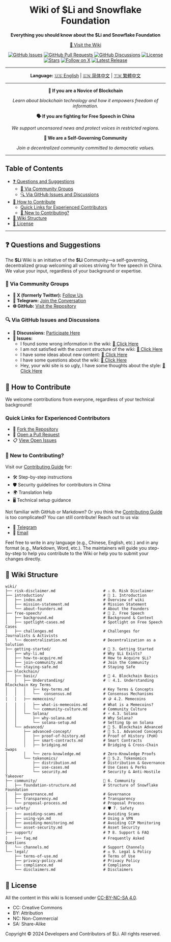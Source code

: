 <!-- markdownlint-disable no-inline-html first-line-heading no-emphasis-as-heading -->

<div align="center">

# Wiki of $Li and Snowflake Foundation

**Everything you should know about the $Li and Snowflake Foundation**

[📖 Visit the Wiki](https://www.lidao.wiki)

[![GitHub Issues](https://img.shields.io/github/issues/li-dao/wiki)](https://github.com/li-dao/wiki/issues)
[![GitHub Pull Requests](https://img.shields.io/github/issues-pr/li-dao/wiki)](https://github.com/li-dao/wiki/pulls)
[![GitHub Discussions](https://img.shields.io/github/discussions/li-dao/wiki)](https://github.com/li-dao/wiki/discussions)
[![License](https://img.shields.io/badge/license-CC--BY--NC--SA_4.0-blue)](https://github.com/li-dao/wiki/blob/main/LICENSE)
[![Stars](https://img.shields.io/github/stars/li-dao/wiki)](https://github.com/li-dao/wiki)
[![Follow on X](https://img.shields.io/twitter/follow/Li_memecoin)](https://x.com/Li_memecoin)
[![Latest Release](https://img.shields.io/github/v/release/li-dao/wiki)](https://github.com/li-dao/wiki/releases)

---

**Language:**  [🇺🇸 English](README.md) | [🇨🇳 简体中文](README_zh-CN.md) | [🇹🇼 繁體中文](README_zh-TW.md)

</div>

---

<div align="center">

**🌱 If you are a Novice of Blockchain**

_Learn about blockchain technology and how it empowers freedom of information._

**🗣️ If you are fighting for Free Speech in China**

_We support uncensored news and protect voices in restricted regions._

**🤝 We are a Self-Governing Community**

_Join a decentralized community committed to democratic values._

</div>

---

## Table of Contents

- [❓ Questions and Suggestions](#-questions-and-suggestions)
  - [💬 Via Community Groups](#-via-community-groups)
  - [🔍 Via GitHub Issues and Discussions](#-via-github-issues-and-discussions)
- [🤝 How to Contribute](#-how-to-contribute)
  - [Quick Links for Experienced Contributors](#quick-links-for-experienced-contributors)
  - [📘 New to Contributing?](#-new-to-contributing)
- [📜 Wiki Structure](#-wiki-structure)
- [📄 License](#-license)

---

## ❓ Questions and Suggestions

The **\$Li** Wiki is an initiative of the **\$Li** Community—a self-governing, decentralized group welcoming all voices striving for free speech in China. We value your input, regardless of your background or expertise.

### 💬 Via Community Groups

- **📢 X (formerly Twitter):** [Follow Us](https://x.com/Li_memecoin)
- **💬 Telegram:** [Join the Conversation](https://t.co/5Z1meSkAlZ)
- **🌐 GitHub:** [Visit the Repository](https://github.com/li-dao/wiki)

### 🔍 Via GitHub Issues and Discussions

- **💬 Discussions:** [Participate Here](https://github.com/li-dao/wiki/discussions)
- **🐛 Issues:**
  - I found some wrong information in the wiki: [🔗 Click Here](https://github.com/li-dao/wiki/issues/new?assignees=really-need-anonymous&labels=bug,wiki&template=bug_report.yml&title=%5BBug%5D%3A+)
  - I am not satisfied with the current structure of the wiki: [🔗 Click Here](https://github.com/li-dao/wiki/issues/new?assignees=really-need-anonymous&labels=enhancement,wiki,structure&template=feature_request_structure.yml&title=%5BStructure%5D%3A+)
  - I have some ideas about new content: [🔗 Click Here](https://github.com/li-dao/wiki/issues/new?assignees=really-need-anonymous&labels=enhancement,wiki,content&template=content_request.yml&title=%5BContent%5D%3A+)
  - I have some questions about the wiki: [🔗 Click Here](https://github.com/li-dao/wiki/issues/new?assignees=really-need-anonymous&labels=question,wiki&template=question.yml&title=%5BQuestion%5D%3A+)
  - Hey, your wiki site is so ugly, I have some thoughts about the style: [🔗 Click Here](https://github.com/li-dao/wiki/issues/new?assignees=really-need-anonymous&labels=style,wiki&template=style_report.yml&title=%5BStyle%5D%3A+)

## 🤝 How to Contribute

We welcome contributions from everyone, regardless of your technical background!

### Quick Links for Experienced Contributors

- 🔗 [Fork the Repository](https://github.com/li-dao/wiki/fork)
- 📝 [Open a Pull Request](https://github.com/li-dao/wiki/compare)
- 📋 [View Open Issues](https://github.com/li-dao/wiki/issues)

### 📘 New to Contributing?

Visit our [Contributing Guide](https://www.lidao.wiki/contributing) for:

- 🛠️ Step-by-step instructions
- 🛡️ Security guidelines for contributors in China
- 🌍 Translation help
- 🖥️ Technical setup guidance

Not familiar with GitHub or Markdown? Or you think the [Contributing Guide](https://www.lidao.wiki/contributing) is too complicated? You can still contribute! Reach out to us via:

- 💬 [Telegram](https://t.co/5Z1meSkAlZ)
- 📧 [Email](mailto:really.need.anonymous@proton.me)

Feel free to write in any language (e.g., Chinese, English, etc.) and in any format (e.g., Markdown, Word, etc.). The maintainers will guide you step-by-step to help you contribute to the Wiki or help you to submit your changes directly.

## 📜 Wiki Structure

```plaintext
wiki/
├── risk-disclaimer.md                     # ⚠️ 0. Risk Disclaimer
├── introduction/                          # 🔗 1. Introduction
│   ├── index.md                           # Overview of wiki
│   ├── mission-statement.md               # Mission Statement
│   └── about-founders.md                  # About the Founders
├── free-speech/                           # 🔗 2. Free Speech
│   ├── background.md                      # Background & Context
│   ├── spotlight-cases.md                 # Spotlight on Free Speech Cases
│   ├── challenges.md                      # Challenges for Journalists & Activists
│   └── decentralization.md                # Decentralization as a Solution
├── getting-started/                       # 🔗 3. Getting Started
│   ├── why-li.md                          # Why $Li Exists?
│   ├── how-to-acquire.md                  # How to Acquire $Li?
│   ├── join-community.md                  # Join the Community
│   └── staying-safe.md                    # Staying Safe
├── blockchain/
│   ├── basic/                             # 🔰 4. Blockchain Basics
│   │   ├── Understanding/                 # 💡 4.1. Understanding Blockchain Key Terms
│   │   │   ├── key-terms.md               # Key Terms & Concepts
│   │   │   └──  consensus.md              # Consensus Mechanisms
│   │   ├── memecoins/                     # 🪙 4.2. Memecoins
│   │   │   ├── what-is-memecoins.md       # What is a Memecoins?
│   │   │   └── community-culture.md       # Community Culture
│   │   └── Solana/                        # ⚡ 4.3. Solana
│   │       ├── why-solana.md              # Why Solana?
│   │       └── solana-setup.md            # Setting Up on Solana
│   └── advanced/                          # 🔰 5. Blockchain Advanced
│       ├── advanced-concept/              # 🔄 5.1. Advanced Concepts
│       │   ├── proof-of-history.md        # Proof of History (PoH)
│       │   ├── smart-contracts.md         # Smart Contracts
│       │   ├── bridging.md                # Bridging & Cross-Chain Swaps
│       │   └── zero-knowledge.md          # Zero-Knowledge Proofs
│       └── tokenomics/                    # 💎 5.2. Tokenomics
│           ├── distribution.md            # Distribution & Governance
│           ├── use-cases.md               # Use Cases & Perks
│           └── security.md                # Security & Anti-Hostile Takeover
├── community/                             👥 6. Community
│   ├── foundation-structure.md            # Structure of Snowflake Foundation
│   ├── governance.md                      # Governance
│   ├── transparency.md                    # Transparency
│   └── proposal-process.md                # Proposal Process
├── safety/                                # 🛡️ 7. Safety
│   ├── avoiding-scams.md                  # Avoiding Scams
│   ├── using-vpn.md                       # Using a VPN
│   ├── avoiding-monitoring.md             # Avoiding CCP Monitoring
│   └── asset-security.md                  # Asset Security
├── support/                               # ❓ 8. Support & FAQ
│   ├── faq.md                             # Frequently Asked Questions
│   └── channels.md                        # Support Channels
└── legal/                                 # ⚖️ 9. Legal & Policy
    ├── terms-of-use.md                    # Terms of Use
    ├── privacy-policy.md                  # Privacy Policy
    ├── compliance.md                      # Compliance
    └── disclaimers.md                     # Disclaimers
```

## 📄 License

All the content in this wiki is licensed under [CC-BY-NC-SA 4.0](https://creativecommons.org/licenses/by-nc-sa/4.0/).

- CC: Creative Commons
- BY: Attribution
- NC: Non-Commercial
- SA: Share-Alike

Copyright © 2024 Developers and Contributors of $Li. All rights reserved.
